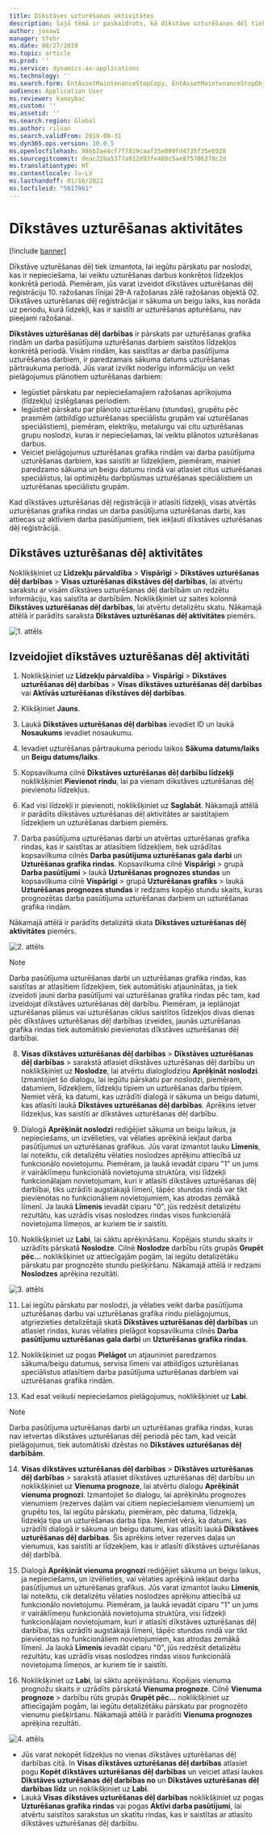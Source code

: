 ```yaml
---
title: Dīkstāves uzturēšanas aktivitātes
description: Šajā tēmā ir paskaidrots, kā dīkstāve uzturēšanas dēļ tiek izmantota, lai iegūtu pārskatu par noslodzi, kas ir nepieciešama, lai veiktu uzturēšanas darbus konkrētos līdzekļos konkrētā periodā.
author: josaw1
manager: tfehr
ms.date: 08/27/2019
ms.topic: article
ms.prod: ''
ms.service: dynamics-ax-applications
ms.technology: ''
ms.search.form: EntAssetMaintenanceStopCopy, EntAssetMaintenanceStopObject, EntAssetObjectProductionStop, EntAssetProductionStopType, EntAssetMaintenanceStop
audience: Application User
ms.reviewer: kamaybac
ms.custom: ''
ms.assetid: ''
ms.search.region: Global
ms.author: riluan
ms.search.validFrom: 2019-08-31
ms.dyn365.ops.version: 10.0.5
ms.openlocfilehash: 986b2ae4cf7f7819caaf35e009fd4735f35e6928
ms.sourcegitcommit: deac22ba5377a912d93fe408c5ae875706378c2d
ms.translationtype: HT
ms.contentlocale: lv-LV
ms.lasthandoff: 01/16/2021
ms.locfileid: "5017961"
---
```

# <a name="maintenance-downtime-activities"></a>Dīkstāves uzturēšanas aktivitātes

[!include [banner](../../includes/banner.md)]

Dīkstāve uzturēšanas dēļ tiek izmantota, lai iegūtu pārskatu par noslodzi, kas ir nepieciešama, lai veiktu uzturēšanas darbus konkrētos līdzekļos konkrētā periodā. Piemēram, jūs varat izveidot dīkstāves uzturēšanas dēļ reģistrāciju 10. ražošanas līnijai 29-A ražošanas zālē ražošanas objektā 02. Dīkstāves uzturēšanas dēļ reģistrācijai ir sākuma un beigu laiks, kas norāda uz periodu, kurā līdzekļi, kas ir saistīti ar uzturēšanas apturēšanu, nav pieejami ražošanai.

**Dīkstāves uzturēšanas dēļ darbības** ir pārskats par uzturēšanas grafika rindām un darba pasūtījuma uzturēšanas darbiem saistītos līdzekļos konkrētā periodā. Visām rindām, kas saistītas ar darba pasūtījuma uzturēšanas darbiem, ir paredzamais sākuma datums uzturēšanas pārtraukuma periodā. Jūs varat izvilkt noderīgu informāciju un veikt pielāgojumus plānotiem uzturēšanas darbiem:

- Iegūstiet pārskatu par nepieciešamajiem ražošanas aprīkojuma (līdzekļu) izslēgšanas periodiem.  
- Iegūstiet pārskatu par plānoto uzturēšanu (stundas), grupētu pēc prasmēm (atbildīgo uzturēšanas speciālistu grupām vai uzturēšanas speciālistiem), piemēram, elektriķu, metalurgu vai citu uzturēšanas grupu noslodzi, kuras ir nepieciešamas, lai veiktu plānotos uzturēšanas darbus.  
- Veiciet pielāgojumus uzturēšanas grafika rindām vai darba pasūtījuma uzturēšanas darbiem, kas saistīti ar līdzekļiem, piemēram, mainiet paredzamo sākuma un beigu datumu rindā vai atlasiet citus uzturēšanas speciālistus, lai optimizētu darbplūsmas uzturēšanas speciālistiem un uzturēšanas speciālistu grupām.

Kad dīkstāves uzturēšanas dēļ reģistrācijā ir atlasīti līdzekļi, visas atvērtās uzturēšanas grafika rindas un darba pasūtījuma uzturēšanas darbi, kas attiecas uz aktīviem darba pasūtījumiem, tiek iekļauti dīkstāves uzturēšanas dēļ reģistrācijā.

## <a name="maintenance-downtime-activities"></a>Dīkstāves uzturēšanas dēļ aktivitātes

Noklikšķiniet uz **Līdzekļu pārvaldība** > **Vispārīgi** > **Dīkstāves uzturēšanas dēļ darbības** > **Visas uzturēšanas dīkstāves dēļ darbības**, lai atvērtu sarakstu ar visām dīkstāves uzturēšanas dēļ darbībām un redzētu informāciju, kas saistīta ar darbībām. Noklikšķiniet uz saites kolonnā **Dīkstāves uzturēšanas dēļ darbības**, lai atvērtu detalizētu skatu. Nākamajā attēlā ir parādīts saraksta **Dīkstāves uzturēšanas dēļ aktivitātes** piemērs.

![1. attēls](media/19-preventive-maintenance.png)


## <a name="create-a-maintenance-downtime-activity"></a>Izveidojiet dīkstāves uzturēšanas dēļ aktivitāti

1. Noklikšķiniet uz **Līdzekļu pārvaldība** > **Vispārīgi** > **Dīkstāves uzturēšanas dēļ darbības** > **Visas dīkstāves uzturēšanas dēļ darbības** vai **Aktīvās uzturēšanas dīkstāves dēļ darbības**.

2. Klikšķiniet **Jauns**.

3. Laukā **Dīkstāves uzturēšanas dēļ darbības** ievadiet ID un laukā **Nosaukums** ievadiet nosaukumu.

4. Ievadiet uzturēšanas pārtraukuma periodu laikos **Sākuma datums/laiks** un **Beigu datums/laiks**.

5. Kopsavilkuma cilnē **Dīkstāves uzturēšanas dēļ darbību līdzekļi** noklikšķiniet **Pievienot rindu**, lai pa vienam dīkstāves uzturēšanas dēļ pievienotu līdzekļus.

6. Kad visi līdzekļi ir pievienoti, noklikšķiniet uz **Saglabāt**. Nākamajā attēlā ir parādīts dīkstāves uzturēšanas dēļ aktivitātes ar saistītajiem līdzekļiem un uzturēšanas darbiem piemērs.

7. Darba pasūtījuma uzturēšanas darbi un atvērtas uzturēšanas grafika rindas, kas ir saistītas ar atlasītiem līdzekļiem, tiek uzrādītas kopsavilkuma cilnēs **Darba pasūtījuma uzturēšanas gala darbi** un **Uzturēšanas grafika rindas**. Kopsavilkuma cilnē **Vispārīgi** > grupā **Darba pasūtījumi** > laukā **Uzturēšanas prognozes stundas** un kopsavilkuma cilnē **Vispārīgi** > grupā **Uzturēšanas grafiks** > laukā **Uzturēšanas prognozes stundas** ir redzams kopējo stundu skaits, kuras prognozētas darba pasūtījuma uzturēšanas darbiem un uzturēšanas grafika rindām.

Nākamajā attēlā ir parādīts detalizētā skata **Dīkstāves uzturēšanas dēļ aktivitātes** piemērs.

![2. attēls](media/20-preventive-maintenance.png)

>[!NOTE]
>Darba pasūtījuma uzturēšanas darbi un uzturēšanas grafika rindas, kas saistītas ar atlasītiem līdzekļiem, tiek automātiski atjauninātas, ja tiek izveidoti jauni darba pasūtījumi vai uzturēšanas grafika rindas pēc tam, kad izveidojat dīkstāves uzturēšanas dēļ darbību. Piemēram, ja ieplānojat uzturēšanas plānus vai uzturēšanas ciklus saistītos līdzekļos divas dienas pēc dīkstāves uzturēšanas dēļ darbības izveides, jaunās uzturēšanas grafika rindas tiek automātiski pievienotas dīkstāves uzturēšanas dēļ darbībai.

8. **Visas dīkstāves uzturēšanas dēļ darbības** > **Dīkstāves uzturēšanas dēļ darbības** > sarakstā atlasiet dīkstāves uzturēšanas dēļ darbību un noklikšķiniet uz **Noslodze**, lai atvērtu dialoglodziņu **Aprēķināt noslodzi**. Izmantojiet šo dialogu, lai iegūtu pārskatu par noslodzi, piemēram, datumiem, līdzekļiem, līdzekļu tipiem un uzturēšanas darbu tipiem. Ņemiet vērā, ka datumi, kas uzrādīti dialogā ir sākuma un beigu datumi, kas atlasīti laukā **Dīkstāves uzturēšanas dēļ darbības**. Aprēķins ietver līdzekļus, kas saistīti ar dīkstāves uzturēšanas dēļ darbību.

9. Dialogā **Aprēķināt noslodzi** rediģējiet sākuma un beigu laikus, ja nepieciešams, un izvēlieties, vai vēlaties aprēķinā iekļaut darba pasūtījumus un uzturēšanas grafikus. Jūs varat izmantot lauku **Līmenis**, lai noteiktu, cik detalizētu vēlaties noslodzes aprēķinu attiecībā uz funkcionālo novietojumu. Piemēram, ja laukā ievadāt ciparu "1" un jums ir vairāklīmeņu funkcionālā novietojuma struktūra, visi līdzekļi funkcionālajam novietojumam, kuri ir atlasīti dīkstāves uzturēšanas dēļ darbībai, tiks uzrādīti augstākajā līmenī, tāpēc stundas rindā var tikt pievienotas no funkcionāliem novietojumiem, kas atrodas zemākā līmenī. Ja laukā **Līmenis** ievadāt ciparu "0", jūs redzēsit detalizētu rezultātu, kas uzrādīs visas noslodzes rindas visos funkcionālā novietojuma līmeņos, ar kuriem tie ir saistīti.

10. Noklikšķiniet uz **Labi**, lai sāktu aprēķināšanu. Kopējais stundu skaits ir uzrādīts pārskatā **Noslodze**. Cilnē **Noslodze** darbību rūts grupās **Grupēt pēc...** noklikšķiniet uz attiecīgajām pogām, lai iegūtu detalizētāku pārskatu par prognozēto stundu piešķiršanu. Nākamajā attēlā ir redzami **Noslodzes** aprēķina rezultāti.

![3. attēls](media/21-preventive-maintenance.png)

11. Lai iegūtu pārskatu par noslodzi, ja vēlaties veikt darba pasūtījuma uzturēšanas darbu vai uzturēšanas grafika rindu pielāgojumus, atgriezieties detalizētajā skatā **Dīkstāves uzturēšanas dēļ darbības** un atlasiet rindas, kuras vēlaties pielāgot kopsavilkuma cilnēs **Darba pasūtījumu uzturēšanas gala darbi** un **Uzturēšanas grafika rindas**.

12. Noklikšķiniet uz pogas **Pielāgot** un atjauniniet paredzamos sākuma/beigu datumus, servisa līmeni vai atbildīgos uzturēšanas speciālistus atlasītiem darba pasūtījuma uzturēšanas darbiem vai uzturēšanas grafika rindām.

13. Kad esat veikuši nepieciešamos pielāgojumus, noklikšķiniet uz **Labi**. 

>[!NOTE]
>Darba pasūtījuma uzturēšanas darbi un uzturēšanas grafika rindas, kuras nav ietvertas dīkstāves uzturēšanas dēļ periodā pēc tam, kad veicāt pielāgojumus, tiek automātiski dzēstas no **Dīkstāves uzturēšanas dēļ darbībām**.

14. **Visas dīkstāves uzturēšanas dēļ darbības** > **Dīkstāves uzturēšanas dēļ darbības** > sarakstā atlasiet dīkstāves uzturēšanas dēļ darbību un noklikšķiniet uz **Vienuma prognoze**, lai atvērtu dialogu **Aprēķināt vienuma prognozi**. Izmantojiet šo dialogu, lai aprēķinātu prognozes vienumiem (rezerves daļām vai citiem nepieciešamiem vienumiem) un grupētu tos, lai iegūtu pārskatu, piemēram, pēc datuma, līdzekļa, līdzekļa tipa un uzturēšanas darba tipa. Ņemiet vērā, ka datumi, kas uzrādīti dialogā ir sākuma un beigu datumi, kas atlasīti laukā **Dīkstāves uzturēšanas dēļ darbības**. Šis aprēķins ietver rezerves daļas un vienumus, kas saistīti ar līdzekļiem, kas ir atlasīti dīkstāves uzturēšanas dēļ darbībā.

15. Dialogā **Aprēķināt vienuma prognozi** rediģējiet sākuma un beigu laikus, ja nepieciešams, un izvēlieties, vai vēlaties aprēķinā iekļaut darba pasūtījumus un uzturēšanas grafikus. Jūs varat izmantot lauku **Līmenis**, lai noteiktu, cik detalizētu vēlaties noslodzes aprēķinu attiecībā uz funkcionālo novietojumu. Piemēram, ja laukā ievadāt ciparu "1" un jums ir vairāklīmeņu funkcionālā novietojuma struktūra, visi līdzekļi funkcionālajam novietojumam, kuri ir atlasīti dīkstāves uzturēšanas dēļ darbībai, tiks uzrādīti augstākajā līmenī, tāpēc stundas rindā var tikt pievienotas no funkcionāliem novietojumiem, kas atrodas zemākā līmenī. Ja laukā **Līmenis** ievadāt ciparu "0", jūs redzēsit detalizētu rezultātu, kas uzrādīs visas noslodzes rindas visos funkcionālā novietojuma līmeņos, ar kuriem tie ir saistīti.

16. Noklikšķiniet uz **Labi**, lai sāktu aprēķināšanu. Kopējais vienuma prognožu skaits ir uzrādīts pārskatā  **Vienuma prognoze**. Cilnē **Vienuma prognoze** > darbību rūts grupās **Grupēt pēc...** noklikšķiniet uz attiecīgajām pogām, lai iegūtu detalizētāku pārskatu par prognozēto vienumu piešķiršanu. Nākamajā attēlā ir parādīti **Vienuma prognozes** aprēķina rezultāti.

![4. attēls](media/22-preventive-maintenance.png)

- Jūs varat nokopēt līdzekļus no vienas dīkstāves uzturēšanas dēļ darbības citā. In **Visas dīkstāves uzturēšanas dēļ darbības** atlasiet pogu **Kopēt dīkstāves uzturēšanas dēļ darbības** un veiciet atlasi laukos **Dīkstāves uzturēšanas dēļ darbības no** un **Dīkstāves uzturēšanas dēļ darbības līdz** un noklikšķiniet uz **Labi**.
- Laukā **Visas dīkstāves uzturēšanas dēļ darbības** noklikšķiniet uz pogas **Uzturēšanas grafika rindas** vai pogas **Aktīvi darba pasūtījumi**, lai atvērtu saistītos sarakstus un skatītu rindas, kas ir saistītas ar atlasīto dīkstāves uzturēšanas dēļ darbību.

